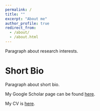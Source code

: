 ```yaml
---
permalink: /
title: ""
excerpt: "About me"
author_profile: true
redirect_from:
  - /about/
  - /about.html
---
```


Paragraph about research interests. 

Short Bio
======
Paragraph about short bio.

My Google Scholar page can be found [here](https://scholar.google.ca/citations?user=lEV5F5kAAAAJ&hl=en&oi=ao). 

My CV is [here](files/paper1.pdf).
